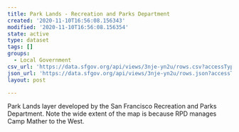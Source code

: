 ```yaml
---
title: Park Lands - Recreation and Parks Department
created: '2020-11-10T16:56:08.156343'
modified: '2020-11-10T16:56:08.156354'
state: active
type: dataset
tags: []
groups:
  - Local Government
csv_url: 'https://data.sfgov.org/api/views/3nje-yn2u/rows.csv?accessType=DOWNLOAD'
json_url: 'https://data.sfgov.org/api/views/3nje-yn2u/rows.json?accessType=DOWNLOAD'
layout: post

---
```

Park Lands layer developed by the San Francisco Recreation and Parks Department. Note the wide extent of the map is because RPD manages Camp Mather to the West.
